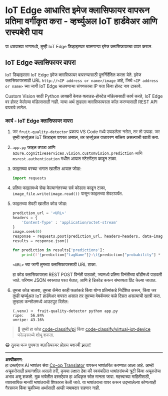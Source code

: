 <!--
CO_OP_TRANSLATOR_METADATA:
{
  "original_hash": "50151d9f9dce2801348a93880ef16d86",
  "translation_date": "2025-08-27T10:44:21+00:00",
  "source_file": "4-manufacturing/lessons/3-run-fruit-detector-edge/single-board-computer.md",
  "language_code": "mr"
}
-->
# IoT Edge आधारित इमेज क्लासिफायर वापरून प्रतिमा वर्गीकृत करा - व्हर्च्युअल IoT हार्डवेअर आणि रास्पबेरी पाय

या धड्याच्या भागामध्ये, तुम्ही IoT Edge डिव्हाइसवर चालणाऱ्या इमेज क्लासिफायरचा वापर कराल.

## IoT Edge क्लासिफायर वापरा

IoT डिव्हाइसला IoT Edge इमेज क्लासिफायर वापरण्यासाठी पुनर्निर्देशित करता येते. इमेज क्लासिफायरसाठी URL `http://<IP address or name>/image` आहे, जिथे `<IP address or name>` च्या जागी IoT Edge चालवणाऱ्या संगणकाचा IP पत्ता किंवा होस्ट नाव टाकावे.

Custom Vision साठी Python लायब्ररी केवळ क्लाउड-होस्टेड मॉडेल्ससाठी कार्य करते, IoT Edge वर होस्ट केलेल्या मॉडेल्ससाठी नाही. याचा अर्थ तुम्हाला क्लासिफायरला कॉल करण्यासाठी REST API वापरावे लागेल.

### कार्य - IoT Edge क्लासिफायर वापरा

1. जर `fruit-quality-detector` प्रकल्प VS Code मध्ये उघडलेला नसेल, तर तो उघडा. जर तुम्ही व्हर्च्युअल IoT डिव्हाइस वापरत असाल, तर व्हर्च्युअल वातावरण सक्रिय असल्याची खात्री करा.

1. `app.py` फाइल उघडा आणि `azure.cognitiveservices.vision.customvision.prediction` आणि `msrest.authentication` मधील आयात स्टेटमेंट्स काढून टाका.

1. फाइलच्या वरच्या भागात खालील आयात जोडा:

    ```python
    import requests
    ```

1. प्रतिमा फाइलमध्ये सेव्ह केल्यानंतरच्या सर्व कोडला काढून टाका, `image_file.write(image.read())` पासून फाइलच्या शेवटापर्यंत.

1. फाइलच्या शेवटी खालील कोड जोडा:

    ```python
    prediction_url = '<URL>'
    headers = {
        'Content-Type' : 'application/octet-stream'
    }
    image.seek(0)
    response = requests.post(prediction_url, headers=headers, data=image)
    results = response.json()
    
    for prediction in results['predictions']:
        print(f'{prediction["tagName"]}:\t{prediction["probability"] * 100:.2f}%')
    ```

    `<URL>` च्या जागी तुमच्या क्लासिफायरसाठी URL टाका.

    हा कोड क्लासिफायरला REST POST विनंती पाठवतो, ज्यामध्ये प्रतिमा विनंतीच्या बॉडीमध्ये पाठवली जाते. परिणाम JSON स्वरूपात परत येतात, आणि हे डिकोड करून संभाव्यता प्रिंट केल्या जातात.

1. तुमचा कोड चालवा, तुमचा कॅमेरा काही फळांकडे किंवा योग्य प्रतिमांकडे निर्देशित करून, किंवा जर तुम्ही व्हर्च्युअल IoT हार्डवेअर वापरत असाल तर तुमच्या वेबकॅमवर फळे दिसत असल्याची खात्री करा. तुम्हाला कन्सोलमध्ये आउटपुट दिसेल:

    ```output
    (.venv) ➜  fruit-quality-detector python app.py
    ripe:   56.84%
    unripe: 43.16%
    ```

> 💁 तुम्ही हा कोड [code-classify/pi](../../../../../4-manufacturing/lessons/3-run-fruit-detector-edge/code-classify/pi) किंवा [code-classify/virtual-iot-device](../../../../../4-manufacturing/lessons/3-run-fruit-detector-edge/code-classify/virtual-iot-device) फोल्डरमध्ये शोधू शकता.

😀 तुमचा फळ गुणवत्ता क्लासिफायर प्रोग्राम यशस्वी झाला!

---

**अस्वीकरण**:  
हा दस्तऐवज AI भाषांतर सेवा [Co-op Translator](https://github.com/Azure/co-op-translator) वापरून भाषांतरित करण्यात आला आहे. आम्ही अचूकतेसाठी प्रयत्नशील असलो तरी, कृपया लक्षात ठेवा की स्वयंचलित भाषांतरांमध्ये त्रुटी किंवा अचूकतेचा अभाव असू शकतो. मूळ भाषेतील दस्तऐवज हा अधिकृत स्रोत मानला जावा. महत्त्वाच्या माहितीसाठी, व्यावसायिक मानवी भाषांतराची शिफारस केली जाते. या भाषांतराचा वापर करून उद्भवलेल्या कोणत्याही गैरसमज किंवा चुकीच्या अर्थासाठी आम्ही जबाबदार राहणार नाही.